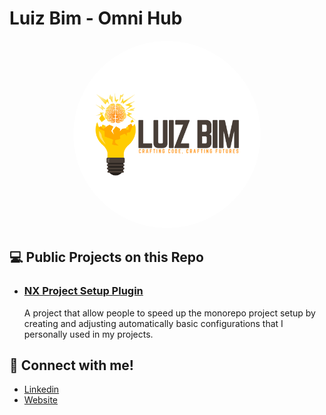 # Luiz Bim - Omni Hub

<p align="center">
    <a href="https://luizbim.dev" title="Luiz Bim">
        <img src="./assets/images/lb-logo-transparent.svg" width="300" alt="Luiz Bim" style="border-radius:50%">
    </a>
</p>

## 💻 Public Projects on this Repo

- ### [NX Project Setup Plugin]()

  A project that allow people to speed up the monorepo project setup by creating and adjusting automatically basic configurations that I personally used in my projects.

## 👤 Connect with me!

- [Linkedin](https://www.linkedin.com/in/luiz-bim/)
- [Website](https://luizbim.dev)
